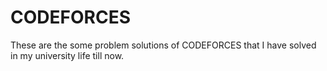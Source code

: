 # CODEFORCES
These are the some problem solutions of CODEFORCES that I have solved in my university life till now.
